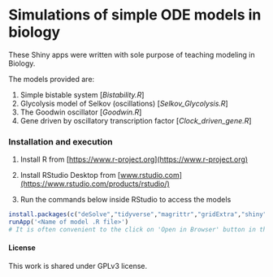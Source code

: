 # Simulations of simple ODE models in biology

These Shiny apps were written with sole purpose of teaching modeling in Biology. 

The models provided are:

1. Simple bistable system [*Bistability.R*]
2. Glycolysis model of Selkov (oscillations) [*Selkov_Glycolysis.R*]
3. The Goodwin oscillator [*Goodwin.R*]
4. Gene driven by oscillatory transcription factor [*Clock_driven_gene.R*]

### Installation and execution

1. Install R from [https://www.r-project.org](https://www.r-project.org)

2. Install RStudio Desktop from [www.rstudio.com](https://www.rstudio.com/products/rstudio/)

3. Run the commands below inside RStudio to access the models
```r
install.packages(c("deSolve","tidyverse","magrittr","gridExtra","shiny"))
runApp('<Name of model .R file>')
# It is often convenient to the click on 'Open in Browser' button in the new window to view the app in your browser.
```

#### License
This work is shared under GPLv3 license.
